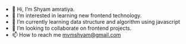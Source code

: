 - 👋 Hi, I’m Shyam amratiya.
- 👀 I’m interested in learning new frontend technology.
- 🌱 I’m currently learning data structure and algorithm using javascript
- 💞️ I’m looking to collaborate on frontend projects.
- 📫 How to reach me
mvmshyam@gmail.com

<!---
shyamamtiya/shyamamtiya is a ✨ special ✨ repository because its `README.md` (this file) appears on your GitHub profile.
You can click the Preview link to take a look at your changes.
--->
